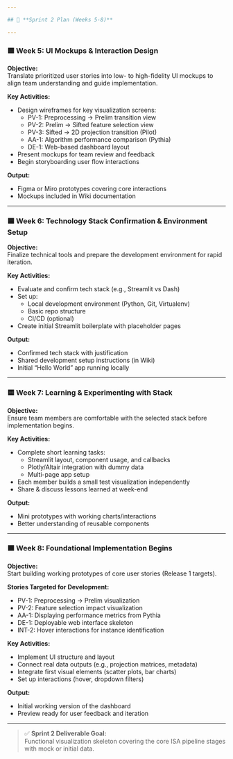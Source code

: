 ```yaml
---

## 📅 **Sprint 2 Plan (Weeks 5-8)**

---
```


### 🟩 **Week 5: UI Mockups & Interaction Design**

**Objective:**  
Translate prioritized user stories into low- to high-fidelity UI mockups to align team understanding and guide implementation.

**Key Activities:**  
- Design wireframes for key visualization screens:
  - PV-1: Preprocessing → Prelim transition view
  - PV-2: Prelim → Sifted feature selection view
  - PV-3: Sifted → 2D projection transition (Pilot)
  - AA-1: Algorithm performance comparison (Pythia)
  - DE-1: Web-based dashboard layout
- Present mockups for team review and feedback
- Begin storyboarding user flow interactions

**Output:**  
- Figma or Miro prototypes covering core interactions
- Mockups included in Wiki documentation

---

### 🟦 **Week 6: Technology Stack Confirmation & Environment Setup**

**Objective:**  
Finalize technical tools and prepare the development environment for rapid iteration.

**Key Activities:**  
- Evaluate and confirm tech stack (e.g., Streamlit vs Dash)
- Set up:
  - Local development environment (Python, Git, Virtualenv)
  - Basic repo structure
  - CI/CD (optional)
- Create initial Streamlit boilerplate with placeholder pages

**Output:**  
- Confirmed tech stack with justification
- Shared development setup instructions (in Wiki)
- Initial “Hello World” app running locally

---

### 🟨 **Week 7: Learning & Experimenting with Stack**

**Objective:**  
Ensure team members are comfortable with the selected stack before implementation begins.

**Key Activities:**  
- Complete short learning tasks:
  - Streamlit layout, component usage, and callbacks
  - Plotly/Altair integration with dummy data
  - Multi-page app setup
- Each member builds a small test visualization independently
- Share & discuss lessons learned at week-end

**Output:**  
- Mini prototypes with working charts/interactions
- Better understanding of reusable components

---

### 🟧 **Week 8: Foundational Implementation Begins**

**Objective:**  
Start building working prototypes of core user stories (Release 1 targets).

**Stories Targeted for Development:**
- PV-1: Preprocessing → Prelim visualization  
- PV-2: Feature selection impact visualization  
- AA-1: Displaying performance metrics from Pythia  
- DE-1: Deployable web interface skeleton  
- INT-2: Hover interactions for instance identification  

**Key Activities:**
- Implement UI structure and layout
- Connect real data outputs (e.g., projection matrices, metadata)
- Integrate first visual elements (scatter plots, bar charts)
- Set up interactions (hover, dropdown filters)

**Output:**
- Initial working version of the dashboard
- Preview ready for user feedback and iteration

---

> ✅ **Sprint 2 Deliverable Goal:**  
Functional visualization skeleton covering the core ISA pipeline stages with mock or initial data.

